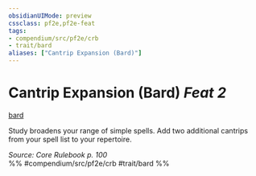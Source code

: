 ```yaml
---
obsidianUIMode: preview
cssclass: pf2e,pf2e-feat
tags:
- compendium/src/pf2e/crb
- trait/bard
aliases: ["Cantrip Expansion (Bard)"]
---
```

# Cantrip Expansion (Bard)  *Feat 2*  
[bard](../../rules/traits/bard.md)  


Study broadens your range of simple spells. Add two additional cantrips from your spell list to your repertoire.

*Source: Core Rulebook p. 100*  
%% #compendium/src/pf2e/crb #trait/bard %%